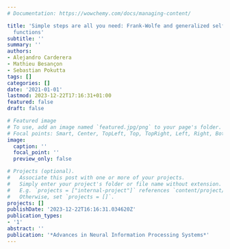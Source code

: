 ```yaml
---
# Documentation: https://wowchemy.com/docs/managing-content/

title: 'Simple steps are all you need: Frank-Wolfe and generalized self-concordant
  functions'
subtitle: ''
summary: ''
authors:
- Alejandro Carderera
- Mathieu Besançon
- Sebastian Pokutta
tags: []
categories: []
date: '2021-01-01'
lastmod: 2023-12-22T17:16:31+01:00
featured: false
draft: false

# Featured image
# To use, add an image named `featured.jpg/png` to your page's folder.
# Focal points: Smart, Center, TopLeft, Top, TopRight, Left, Right, BottomLeft, Bottom, BottomRight.
image:
  caption: ''
  focal_point: ''
  preview_only: false

# Projects (optional).
#   Associate this post with one or more of your projects.
#   Simply enter your project's folder or file name without extension.
#   E.g. `projects = ["internal-project"]` references `content/project/deep-learning/index.md`.
#   Otherwise, set `projects = []`.
projects: []
publishDate: '2023-12-22T16:16:31.034620Z'
publication_types:
- '1'
abstract: ''
publication: '*Advances in Neural Information Processing Systems*'
---
```

